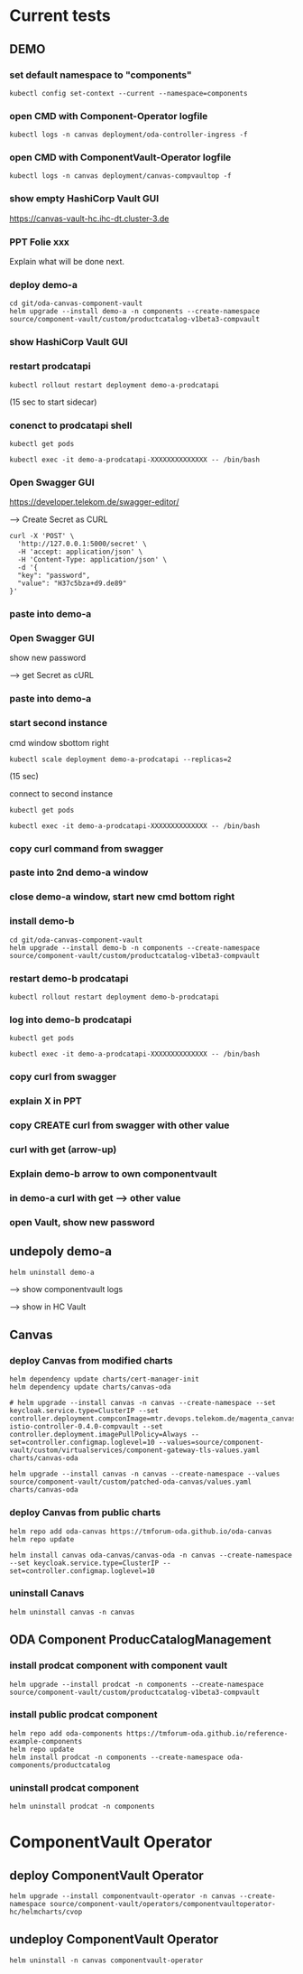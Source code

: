 # Current tests

## DEMO

### set default namespace to "components"

```
kubectl config set-context --current --namespace=components
```

### open CMD with Component-Operator logfile

```
kubectl logs -n canvas deployment/oda-controller-ingress -f
```

### open CMD with ComponentVault-Operator logfile

```
kubectl logs -n canvas deployment/canvas-compvaultop -f
```

### show empty HashiCorp Vault GUI


https://canvas-vault-hc.ihc-dt.cluster-3.de


### PPT Folie xxx

Explain what will be done next.


### deploy demo-a

```
cd git/oda-canvas-component-vault
helm upgrade --install demo-a -n components --create-namespace source/component-vault/custom/productcatalog-v1beta3-compvault
```

### show HashiCorp Vault GUI


### restart prodcatapi

```
kubectl rollout restart deployment demo-a-prodcatapi
```

(15 sec to start sidecar)

### conenct to prodcatapi shell 

```
kubectl get pods

kubectl exec -it demo-a-prodcatapi-XXXXXXXXXXXXXX -- /bin/bash
```

### Open Swagger GUI

https://developer.telekom.de/swagger-editor/

--> Create Secret as CURL

```
curl -X 'POST' \
  'http://127.0.0.1:5000/secret' \
  -H 'accept: application/json' \
  -H 'Content-Type: application/json' \
  -d '{
  "key": "password",
  "value": "H37c5bza+d9.de89"
}'
```

### paste into demo-a

### Open Swagger GUI

show new password

--> get Secret as cURL

### paste into demo-a

### start second instance

cmd window sbottom right

```
kubectl scale deployment demo-a-prodcatapi --replicas=2
```

(15 sec)

connect to second instance

```
kubectl get pods

kubectl exec -it demo-a-prodcatapi-XXXXXXXXXXXXXX -- /bin/bash
```

### copy curl command from swagger

### paste into 2nd demo-a window

### close demo-a window, start new cmd bottom right

### install demo-b

```
cd git/oda-canvas-component-vault
helm upgrade --install demo-b -n components --create-namespace source/component-vault/custom/productcatalog-v1beta3-compvault
```

### restart demo-b prodcatapi 

```
kubectl rollout restart deployment demo-b-prodcatapi
```

### log into demo-b prodcatapi

```
kubectl get pods

kubectl exec -it demo-a-prodcatapi-XXXXXXXXXXXXXX -- /bin/bash
```

### copy curl from swagger

### explain X in PPT

### copy CREATE curl from swagger with other value

### curl with get (arrow-up)

### Explain demo-b arrow to own componentvault

### in demo-a curl with get --> other value

### open Vault, show new password


## undepoly demo-a

```
helm uninstall demo-a
```

--> show componentvault logs

--> show in HC Vault







## Canvas

### deploy Canvas from modified charts

```
helm dependency update charts/cert-manager-init
helm dependency update charts/canvas-oda

# helm upgrade --install canvas -n canvas --create-namespace --set keycloak.service.type=ClusterIP --set controller.deployment.compconImage=mtr.devops.telekom.de/magenta_canvas/public:component-istio-controller-0.4.0-compvault --set controller.deployment.imagePullPolicy=Always --set=controller.configmap.loglevel=10 --values=source/component-vault/custom/virtualservices/component-gateway-tls-values.yaml charts/canvas-oda

helm upgrade --install canvas -n canvas --create-namespace --values source/component-vault/custom/patched-oda-canvas/values.yaml charts/canvas-oda
```

### deploy Canvas from public charts

```
helm repo add oda-canvas https://tmforum-oda.github.io/oda-canvas
helm repo update

helm install canvas oda-canvas/canvas-oda -n canvas --create-namespace --set keycloak.service.type=ClusterIP --set=controller.configmap.loglevel=10
```

### uninstall Canavs

```
helm uninstall canvas -n canvas 
```

## ODA Component ProducCatalogManagement

### install prodcat component with component vault

```
helm upgrade --install prodcat -n components --create-namespace source/component-vault/custom/productcatalog-v1beta3-compvault
```

### install public prodcat component 

```
helm repo add oda-components https://tmforum-oda.github.io/reference-example-components
helm repo update
helm install prodcat -n components --create-namespace oda-components/productcatalog
```

### uninstall prodcat component 

```
helm uninstall prodcat -n components 
```

# ComponentVault Operator

## deploy ComponentVault Operator

```
helm upgrade --install componentvault-operator -n canvas --create-namespace source/component-vault/operators/componentvaultoperator-hc/helmcharts/cvop
```


## undeploy ComponentVault Operator

```
helm uninstall -n canvas componentvault-operator
```
